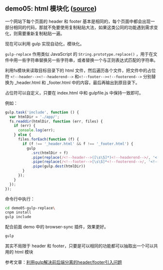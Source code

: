 ## demo05: html 模块化 ([source](https://github.com/wencaistorm/gulp-demos/tree/master/demo05-gulp-replace))
一个网站下每个页面的 header 和 footer 基本是相同的，每个页面中都会出现一部分相同的代码，那就不免要使用复制粘贴大法，如果这类公同的功能遇到需求变化，则需要重新复制粘贴一遍。

现在可以利用 gulp 实现自动化，模块化。

`gulp-replace` 作用类似 JavaScript 的 `String.prototype.replace()` ，用于在文件中用一些字符串替换另一些字符串，或者替换一个与正则表达式匹配的字符串。

利用fs模块来读取目标目录下的 html 文件，然后遍历各个文件，把文件中的占位符 `<!--header--><!--headerend-->` 和`<!--footer--><!--footerend-->` 分别替换为 _header.html 和 _footer.html 中的内容，最后再输出到原目录下。

占位符可以自定义，只要在 index.html 中和 gulpfile.js 中保持一致即可。

例如：

```js
gulp.task('include', function () {
  var htmlDir = './app/';
  fs.readdir(htmlDir, function (err, files) {
    if (err) {
      console.log(err);
    } else {
      files.forEach(function (f) {
        if (f !== '_header.html' && f !== '_footer.html') {
          gulp
            .src(htmlDir + f)
            .pipe(replace(/<!--header-->([\s\S]*)<!--headerend-->/, '<!--header-->\n' + fs.readFileSync(htmlDir + '_partial/_header.html', 'utf-8') + '\n<!--headerend-->'))
            .pipe(replace(/<!--footer-->[\s\S]*<!--footerend-->/, '<!--footer-->\n' + fs.readFileSync(htmlDir + '_partial/_footer.html', 'utf-8') + '\n<!--footerend-->'))
            .pipe(gulp.dest(htmlDir))
        }
      });
    }
  });
});
```

命令行中执行：
```bash
cd demo05-gulp-replace\
cnpm install
gulp include
```

配合前面 demo 中的 browser-sync 插件，效果更好。

```bash
gulp
```

其实不局限于 header 和 footer，只要是可以相同的功能都可以抽取出一个可以共用的 html 模块

参考文章：[利用gulp解决前后端分离的header/footer引入问题](http://www.cnblogs.com/lvdabao/p/5322639.html)
